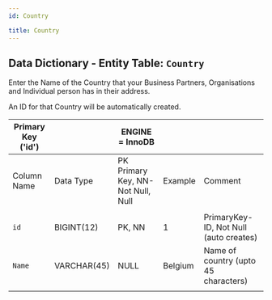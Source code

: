 ```yaml
---
id: Country

title: Country
---
```


## Data Dictionary - Entity Table: `Country`

Enter the Name of the Country that your Business Partners, Organisations and Individual person has in their address.

An ID for that Country will be automatically created.

| Primary Key ('id')||ENGINE = InnoDB|||
|---|---|---|---|---|
| Column Name| Data Type|PK Primary Key, NN-Not Null, Null|Example|Comment|
||
|`id`| BIGINT(12)|PK, NN|1|PrimaryKey-ID, Not Null (auto creates)|
|`Name`| VARCHAR(45)|NULL|Belgium| Name of country (upto 45 characters)|
||
